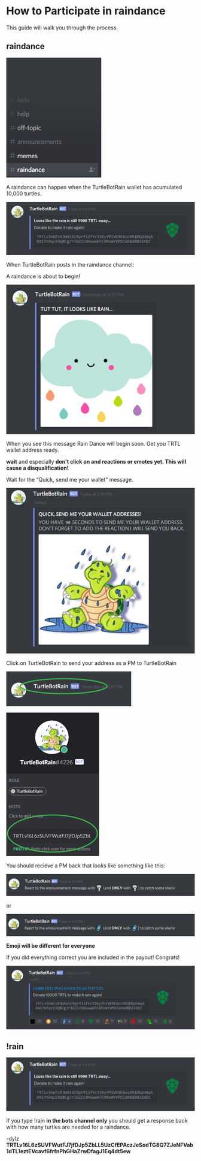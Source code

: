 # How to Participate in raindance

This guide will walk you through the process.

## raindance

![file explorer](images/raindance/rain1.jpg)

A raindance can happen when the TurtleBotRain wallet has acumulated 10,000 turtles.

![file explorer](images/raindance/forecast.jpg)

When TurtleBotRain posts in the raindance channel:

A raindance is about to begin!

![file explorer](images/raindance/tuttut.jpg)

When you see this message Rain Dance will begin soon. 
Get you TRTL wallet address ready.

**wait** and especially **don't click on and reactions or emotes yet. This will cause a disqualification!**

Wait for the “Quick, send me your wallet” message.

![file explorer](images/raindance/quick_rain.jpg)

Click on TurtleBotRain to send your address as a PM to TurtleBotRain 

![file explorer](images/raindance/turtlebotrain.jpg)

![file explorer](images/raindance/pm_bot.jpg)

You should recieve a PM back that looks like something like this:

![file explorer](images/raindance/respo1.jpg)

or

![file explorer](images/raindance/respo2.jpg)

**Emoji will be different for everyone**

If you did everything correct you are included in the payout! Congrats!

![file explorer](images/raindance/payout.jpg)



## !rain

![file explorer](images/raindance/forecast.jpg)

If you type !rain **in the bots channel only** you should get a response back with how many turtles are needed for a raindance.



-dylz
**TRTLv16L6zSUVFWutFJ7jfDJp5ZbLL5UzCfEPAczJeSodTG8Q7ZJeNFVab1dTL1eztEVcavf6frfnPhGHaZrwDfagJ1Eq4dt5ew**
